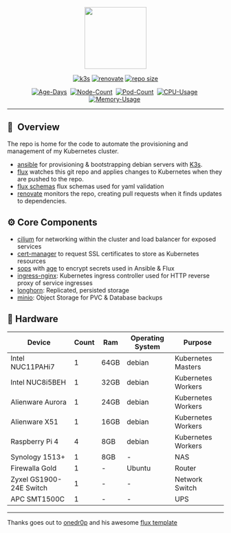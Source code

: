 <div align="center">
  <img src="https://camo.githubusercontent.com/eec89a711423634860ccdce3337ba8f922c424d921650684c69fc12d051e2a39/68747470733a2f2f692e696d6775722e636f6d2f676476426b4e452e706e67" align="center" width="144px" height="144px"/>
</div>

<div align="center">

  [![k3s](https://img.shields.io/badge/k3s-v1.28-brightgreen?logo=kubernetes&logoColor=white)](https://k3s.io/)
  [![renovate](https://img.shields.io/badge/renovate-enabled-brightgreen?logo=renovatebot&logoColor=white)](https://github.com/renovatebot/renovate)
  [![repo size](https://img.shields.io/github/repo-size/clarknova99/home-cluster)](https://github.com/clarknova99/home-cluster)
</div>

<div align="center">

[![Age-Days](https://img.shields.io/endpoint?url=https%3A%2F%2Fkromgo.bigwang.org%2Fquery%3Fformat%3Dendpoint%26metric%3Dcluster_age_days&style=flat-square&label=Age)](https://github.com/kashalls/kromgo/)&nbsp;
[![Node-Count](https://img.shields.io/endpoint?url=https%3A%2F%2Fkromgo.bigwang.org%2Fquery%3Fformat%3Dendpoint%26metric%3Dcluster_node_count&style=flat-square&label=Nodes)](https://github.com/kashalls/kromgo/)&nbsp;
[![Pod-Count](https://img.shields.io/endpoint?url=https%3A%2F%2Fkromgo.bigwang.org%2Fquery%3Fformat%3Dendpoint%26metric%3Dcluster_pod_count&style=flat-square&label=Pods)](https://github.com/kashalls/kromgo/)&nbsp;
[![CPU-Usage](https://img.shields.io/endpoint?url=https%3A%2F%2Fkromgo.bigwang.org%2Fquery%3Fformat%3Dendpoint%26metric%3Dcluster_cpu_usage&style=flat-square&label=CPU)](https://github.com/kashalls/kromgo/)&nbsp;
[![Memory-Usage](https://img.shields.io/endpoint?url=https%3A%2F%2Fkromgo.bigwang.org%2Fquery%3Fformat%3Dendpoint%26metric%3Dcluster_memory_usage&style=flat-square&label=Memory)](https://github.com/kashalls/kromgo/)&nbsp;

</div>

---

## :book:&nbsp; Overview

The repo is home for the code to automate the provisioning and management of my Kubernetes cluster.
* [ansible](https://www.ansible.com) for provisioning & bootstrapping debian servers with [K3s](https://k3s.io).
* [flux](https://toolkit.fluxcd.io)  watches this git repo and applies changes to Kubernetes when they are pushed to the repo.
* [flux schemas](https://github.com/fluxcd-community/flux2-schemas/) flux schemas used for yaml validation
* [renovate](https://github.com/renovatebot/renovate) monitors the repo, creating pull requests when it finds updates to dependencies.

## :gear: Core Components
* [cilium](https://cilium.io/) for networking within the cluster and load balancer for exposed services
* [cert-manager](https://cert-manager.io) to request SSL certificates to store as Kubernetes resources
* [sops](https://github.com/mozilla/sops) with [age](https://github.com/FiloSottile/age) to encrypt secrets used in Ansible & Flux
* [ingress-nginx](https://github.com/kubernetes/ingress-nginx): Kubernetes ingress controller used for HTTP reverse proxy of service ingresses
* [longhorn](https://longhorn.io/): Replicated, persisted storage
* [minio](https://min.io/): Object Storage for PVC & Database backups



## 🔧 Hardware
| Device | Count | Ram | Operating System | Purpose |
| --- | --- | --- | --- | --- |
| Intel NUC11PAHi7 | 1   | 64GB | debian | Kubernetes Masters |
| Intel NUC8i5BEH | 1   | 32GB | debian | Kubernetes Workers |
| Alienware Aurora | 1   | 24GB | debian | Kubernetes Workers |
| Alienware X51  | 1   | 16GB | debian | Kubernetes Workers |
| Raspberry Pi 4 | 4   | 8GB | debian | Kubernetes Workers |
| Synology 1513+ | 1   | 8GB | - | NAS |
| Firewalla Gold | 1   | - | Ubuntu | Router |
| Zyxel GS1900-24E Switch | 1   | -   | -   | Network Switch |
| APC SMT1500C | 1   | -   | -   | UPS |

---

Thanks goes out to [onedr0p](https://github.com/onedr0p) and his awesome [flux template](https://github.com/onedr0p)
